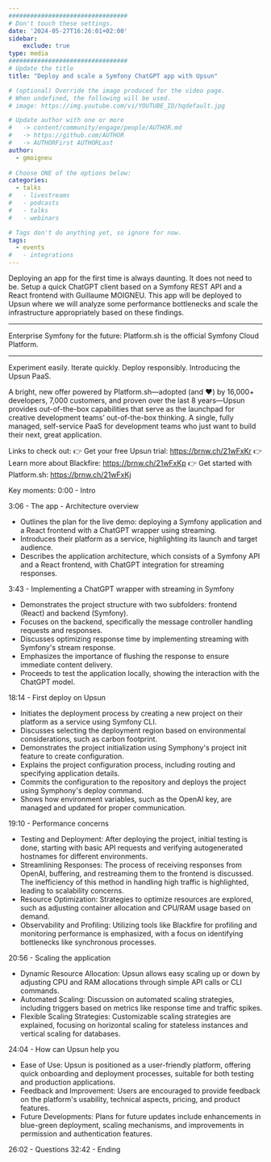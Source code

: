 ```yaml
---
#################################
# Don't touch these settings.
date: '2024-05-27T16:26:01+02:00'
sidebar:
    exclude: true
type: media
#################################
# Update the title
title: "Deploy and scale a Symfony ChatGPT app with Upsun"

# (optional) Override the image produced for the video page.
# When undefined, the following will be used.
# image: https://img.youtube.com/vi/YOUTUBE_ID/hqdefault.jpg

# Update author with one or more
#   -> content/community/engage/people/AUTHOR.md
#   -> https://github.com/AUTHOR
#   -> AUTHORFirst AUTHORLast
author:
  - gmoigneu
  
# Choose ONE of the options below:
categories:
  - talks
#   - livestreams
#   - podcasts
#   - talks
#   - webinars

# Tags don't do anything yet, so ignore for now.
tags:
  - events
#   - integrations
---
```

Deploying an app for the first time is always daunting. It does not need to be. Setup a quick ChatGPT client based on a Symfony REST API and a React frontend with Guillaume MOIGNEU. This app will be deployed to Upsun where we will analyze some performance bottlenecks and scale the infrastructure appropriately based on these findings.
______________________________________

Enterprise Symfony for the future: Platform.sh is the official Symfony Cloud Platform.
______________________________________

Experiment easily. Iterate quickly. Deploy responsibly. Introducing the Upsun PaaS.

A bright, new offer powered by Platform.sh—adopted (and ❤️) by 16,000+ developers, 7,000 customers, and proven over the last 8 years—Upsun provides out-of-the-box capabilities that serve as the launchpad for creative development teams’ out-of-the-box thinking. A single, fully managed, self-service PaaS for development teams who just want to build their next, great application.

Links to check out:
👉 Get your free Upsun trial: https://brnw.ch/21wFxKr
👉 Learn more about Blackfire: https://brnw.ch/21wFxKp
👉 Get started with Platform.sh: https://brnw.ch/21wFxKj

Key moments:
0:00 - Intro

3:06 - The app - Architecture overview
* Outlines the plan for the live demo: deploying a Symfony application and a React frontend with a ChatGPT wrapper using streaming.
* Introduces their platform as a service, highlighting its launch and target audience.
* Describes the application architecture, which consists of a Symfony API and a React frontend, with ChatGPT integration for streaming responses.

3:43 - Implementing a ChatGPT wrapper with streaming in Symfony
* Demonstrates the project structure with two subfolders: frontend (React) and backend (Symfony).
* Focuses on the backend, specifically the message controller handling requests and responses.
* Discusses optimizing response time by implementing streaming with Symfony's stream response.
* Emphasizes the importance of flushing the response to ensure immediate content delivery.
* Proceeds to test the application locally, showing the interaction with the ChatGPT model.

18:14 - First deploy on Upsun
* Initiates the deployment process by creating a new project on their platform as a service using Symfony CLI.
* Discusses selecting the deployment region based on environmental considerations, such as carbon footprint.
* Demonstrates the project initialization using Symphony's project init feature to create configuration.
* Explains the project configuration process, including routing and specifying application details.
* Commits the configuration to the repository and deploys the project using Symphony's deploy command.
* Shows how environment variables, such as the OpenAI key, are managed and updated for proper communication.

19:10 - Performance concerns
* Testing and Deployment: After deploying the project, initial testing is done, starting with basic API requests and verifying autogenerated hostnames for different environments.
* Streamlining Responses: The process of receiving responses from OpenAI, buffering, and restreaming them to the frontend is discussed. The inefficiency of this method in handling high traffic is highlighted, leading to scalability concerns.
* Resource Optimization: Strategies to optimize resources are explored, such as adjusting container allocation and CPU/RAM usage based on demand.
* Observability and Profiling: Utilizing tools like Blackfire for profiling and monitoring performance is emphasized, with a focus on identifying bottlenecks like synchronous processes.

20:56 - Scaling the application
* Dynamic Resource Allocation: Upsun allows easy scaling up or down by adjusting CPU and RAM allocations through simple API calls or CLI commands.
* Automated Scaling: Discussion on automated scaling strategies, including triggers based on metrics like response time and traffic spikes.
* Flexible Scaling Strategies: Customizable scaling strategies are explained, focusing on horizontal scaling for stateless instances and vertical scaling for databases.

24:04 - How can Upsun help you
* Ease of Use: Upsun is positioned as a user-friendly platform, offering quick onboarding and deployment processes, suitable for both testing and production applications.
* Feedback and Improvement: Users are encouraged to provide feedback on the platform's usability, technical aspects, pricing, and product features.
* Future Developments: Plans for future updates include enhancements in blue-green deployment, scaling mechanisms, and improvements in permission and authentication features.

26:02 - Questions
32:42 - Ending